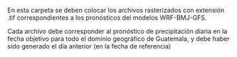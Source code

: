 En esta carpeta se deben colocar los archivos rasterizados con extensión .tif correspondientes a los pronósticos del modelos WRF-BMJ-GFS.

Cada archivo debe corresponder al pronóstico de precipitación diaria en la fecha objetivo para todo el dominio geográfico de Guatemala, y debe haber sido generado el día anterior (en la fecha de referencia)
